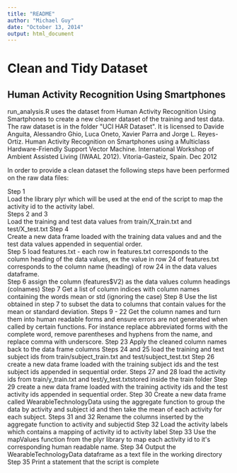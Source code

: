 ```yaml
---
title: "README"
author: "Michael Guy"
date: "October 13, 2014"
output: html_document
---
```

# Clean and Tidy Dataset
## Human Activity Recognition Using Smartphones

run_analysis.R uses the dataset from Human Activity Recognition Using Smartphones to create a new cleaner dataset of the training and test data. The raw dataset is in the folder "UCI HAR Dataset". It is licensed to Davide Anguita, Alessandro Ghio, Luca Oneto, Xavier Parra and Jorge L. Reyes-Ortiz. Human Activity Recognition on Smartphones using a Multiclass Hardware-Friendly Support Vector Machine. International Workshop of Ambient Assisted Living (IWAAL 2012). Vitoria-Gasteiz, Spain. Dec 2012

In order to provide a clean dataset the following steps have been performed on the raw data files:

Step 1   
        Load the library plyr which will be used at the end of the script to map the activity id to the activity
        label.   
Steps 2 and 3   
        Load the training and test data values from train/X_train.txt and test/X_test.txt
Step 4   
        Create a new data frame loaded with the training data values and and the test 
        data values appended in sequential order.   
Step 5
        load features.txt - each row in features.txt corresponds to the column heading of the data values, ex 
        the value in row 24 of features.txt corresponds to the column name (heading) of row 24 in the data
        values dataframe.  
Step 6
        assign the column (features$V2) as the data values column headings (colnames)
Step 7
        Get a list of column indices with column names containing the words mean or std (ignoring the case) 
Step 8
        Use the list obtained in step 7 to subset the data to columns that contain values for the mean or
        standard deviation.
Steps 9 - 22
        Get the column names and turn them into human readable forms and ensure errors are not generated when called by 
        certain functions. For instance replace abbreviated forms with the complete word, remove parentheses and hyphens
        from the name, and replace comma with underscore.
Step 23
        Apply the cleaned column names back to the data frame columns
Steps 24 and 25
        load the training and text subject ids from train/subject_train.txt and test/subject_test.txt
Step 26 
        create a new data frame loaded with the training subject ids and the test 
        subject ids appended in sequential order.
Steps 27 and 28
        load the activity ids from train/y_train.txt and test/y_test.txtstored inside the train folder
Step 29
        create a new data frame loaded with the training activity ids and the test 
        activity ids appended in sequential order.
Step 30 
        Create a new data frame called WearableTechnologyData using the aggregate function to group the data by
        activity and subject id and then take the mean of each activity for each subject.
Steps 31 and 32
        Rename the columns inserted by the aggregate function to activity and subjectid
Step 32 
        Load the activity labels which contains a mapping of activity id to activity label
Step 33
        Use the mapValues function from the plyr library to map each activity id to it's corresponding
        human readable name.
Step 34
        Output the WearableTechnologyData dataframe as a text file in the working directory
Step 35
        Print a statement that the script is complete        

